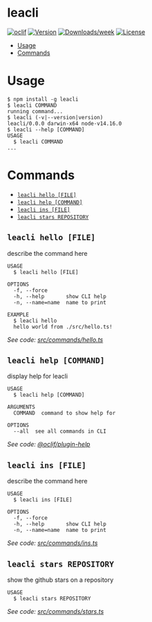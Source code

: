 leacli
======



[![oclif](https://img.shields.io/badge/cli-oclif-brightgreen.svg)](https://oclif.io)
[![Version](https://img.shields.io/npm/v/leacli.svg)](https://npmjs.org/package/leacli)
[![Downloads/week](https://img.shields.io/npm/dw/leacli.svg)](https://npmjs.org/package/leacli)
[![License](https://img.shields.io/npm/l/leacli.svg)](https://github.com/leannecornish-ft/leacli/blob/master/package.json)

<!-- toc -->
* [Usage](#usage)
* [Commands](#commands)
<!-- tocstop -->
# Usage
<!-- usage -->
```sh-session
$ npm install -g leacli
$ leacli COMMAND
running command...
$ leacli (-v|--version|version)
leacli/0.0.0 darwin-x64 node-v14.16.0
$ leacli --help [COMMAND]
USAGE
  $ leacli COMMAND
...
```
<!-- usagestop -->
# Commands
<!-- commands -->
* [`leacli hello [FILE]`](#leacli-hello-file)
* [`leacli help [COMMAND]`](#leacli-help-command)
* [`leacli ins [FILE]`](#leacli-ins-file)
* [`leacli stars REPOSITORY`](#leacli-stars-repository)

## `leacli hello [FILE]`

describe the command here

```
USAGE
  $ leacli hello [FILE]

OPTIONS
  -f, --force
  -h, --help       show CLI help
  -n, --name=name  name to print

EXAMPLE
  $ leacli hello
  hello world from ./src/hello.ts!
```

_See code: [src/commands/hello.ts](https://github.com/leannecornish-ft/leacli/blob/v0.0.0/src/commands/hello.ts)_

## `leacli help [COMMAND]`

display help for leacli

```
USAGE
  $ leacli help [COMMAND]

ARGUMENTS
  COMMAND  command to show help for

OPTIONS
  --all  see all commands in CLI
```

_See code: [@oclif/plugin-help](https://github.com/oclif/plugin-help/blob/v3.2.2/src/commands/help.ts)_

## `leacli ins [FILE]`

describe the command here

```
USAGE
  $ leacli ins [FILE]

OPTIONS
  -f, --force
  -h, --help       show CLI help
  -n, --name=name  name to print
```

_See code: [src/commands/ins.ts](https://github.com/leannecornish-ft/leacli/blob/v0.0.0/src/commands/ins.ts)_

## `leacli stars REPOSITORY`

show the github stars on a repository

```
USAGE
  $ leacli stars REPOSITORY
```

_See code: [src/commands/stars.ts](https://github.com/leannecornish-ft/leacli/blob/v0.0.0/src/commands/stars.ts)_
<!-- commandsstop -->
